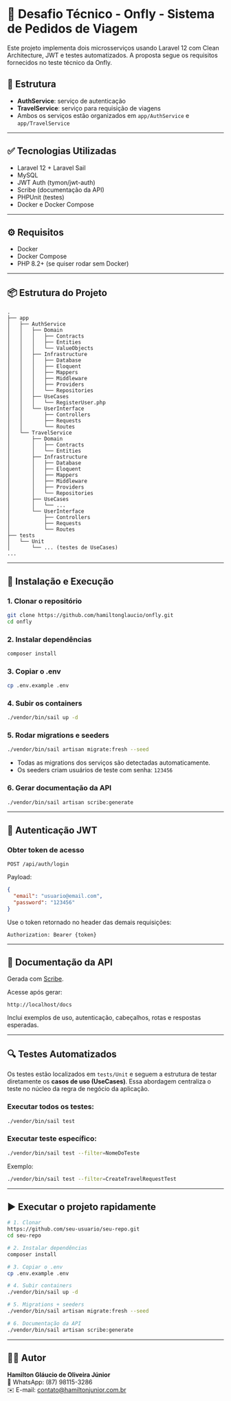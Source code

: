 
# 🚀 Desafio Técnico - Onfly - Sistema de Pedidos de Viagem

Este projeto implementa dois microsserviços usando Laravel 12 com Clean Architecture, JWT e testes automatizados. A proposta segue os requisitos fornecidos no teste técnico da Onfly.

## 🧱 Estrutura

- **AuthService**: serviço de autenticação
- **TravelService**: serviço para requisição de viagens
- Ambos os serviços estão organizados em `app/AuthService` e `app/TravelService`

---

## ✅ Tecnologias Utilizadas

- Laravel 12 + Laravel Sail
- MySQL
- JWT Auth (tymon/jwt-auth)
- Scribe (documentação da API)
- PHPUnit (testes)
- Docker e Docker Compose

---

## ⚙️ Requisitos

- Docker
- Docker Compose
- PHP 8.2+ (se quiser rodar sem Docker)

---

## 📦 Estrutura do Projeto

```
.
├── app
│   ├── AuthService
│   │   ├── Domain
│   │   │   ├── Contracts
│   │   │   ├── Entities
│   │   │   └── ValueObjects
│   │   ├── Infrastructure
│   │   │   ├── Database
│   │   │   ├── Eloquent
│   │   │   ├── Mappers
│   │   │   ├── Middleware
│   │   │   ├── Providers
│   │   │   └── Repositories
│   │   ├── UseCases
│   │   │   └── RegisterUser.php
│   │   └── UserInterface
│   │       ├── Controllers
│   │       ├── Requests
│   │       └── Routes
│   └── TravelService
│       ├── Domain
│       │   ├── Contracts
│       │   └── Entities
│       ├── Infrastructure
│       │   ├── Database
│       │   ├── Eloquent
│       │   ├── Mappers
│       │   ├── Middleware
│       │   ├── Providers
│       │   └── Repositories
│       ├── UseCases
│       │   └── ...
│       └── UserInterface
│           ├── Controllers
│           ├── Requests
│           └── Routes
├── tests
│   └── Unit
│       └── ... (testes de UseCases)
...
```

---

## 🧪 Instalação e Execução

### 1. Clonar o repositório

```bash
git clone https://github.com/hamiltonglaucio/onfly.git
cd onfly
```

### 2. Instalar dependências

```bash
composer install
```

### 3. Copiar o .env

```bash
cp .env.example .env
```

### 4. Subir os containers

```bash
./vendor/bin/sail up -d
```

### 5. Rodar migrations e seeders

```bash
./vendor/bin/sail artisan migrate:fresh --seed
```

- Todas as migrations dos serviços são detectadas automaticamente.
- Os seeders criam usuários de teste com senha: `123456`

### 6. Gerar documentação da API

```bash
./vendor/bin/sail artisan scribe:generate
```

---

## 🔐 Autenticação JWT

### Obter token de acesso

```http
POST /api/auth/login
```

Payload:

```json
{
  "email": "usuario@email.com",
  "password": "123456"
}
```

Use o token retornado no header das demais requisições:

```
Authorization: Bearer {token}
```

---

## 🧾 Documentação da API

Gerada com [Scribe](https://scribe.knuckles.wtf/laravel).

Acesse após gerar:

```
http://localhost/docs
```

Inclui exemplos de uso, autenticação, cabeçalhos, rotas e respostas esperadas.

---

## 🔍 Testes Automatizados

Os testes estão localizados em `tests/Unit` e seguem a estrutura de testar diretamente os **casos de uso (UseCases)**. Essa abordagem centraliza o teste no núcleo da regra de negócio da aplicação.

### Executar todos os testes:

```bash
./vendor/bin/sail test
```

### Executar teste específico:

```bash
./vendor/bin/sail test --filter=NomeDoTeste
```

Exemplo:

```bash
./vendor/bin/sail test --filter=CreateTravelRequestTest
```

---

## ▶️ Executar o projeto rapidamente

```bash
# 1. Clonar
https://github.com/seu-usuario/seu-repo.git
cd seu-repo

# 2. Instalar dependências
composer install

# 3. Copiar o .env
cp .env.example .env

# 4. Subir containers
./vendor/bin/sail up -d

# 5. Migrations + seeders
./vendor/bin/sail artisan migrate:fresh --seed

# 6. Documentação da API
./vendor/bin/sail artisan scribe:generate
```

---

## 👨‍💻 Autor

**Hamilton Gláucio de Oliveira Júnior**  
📱 WhatsApp: (87) 98115-3286  
✉️ E-mail: contato@hamiltonjunior.com.br
